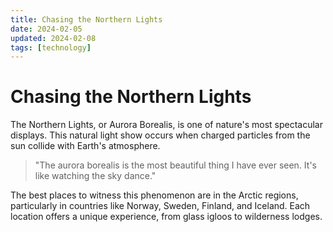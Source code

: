 ```yaml
---
title: Chasing the Northern Lights
date: 2024-02-05
updated: 2024-02-08
tags: [technology]
---
```


# Chasing the Northern Lights

The Northern Lights, or Aurora Borealis, is one of nature's most spectacular displays. This natural light show occurs when charged particles from the sun collide with Earth's atmosphere.

> "The aurora borealis is the most beautiful thing I have ever seen. It's like watching the sky dance."

The best places to witness this phenomenon are in the Arctic regions, particularly in countries like Norway, Sweden, Finland, and Iceland. Each location offers a unique experience, from glass igloos to wilderness lodges. 